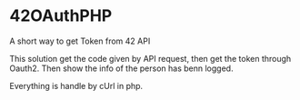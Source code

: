 # 42OAuthPHP
A short way to get Token from 42 API

This solution get the code given by API request, then get the token through Oauth2. Then show the info of the person has benn logged.

Everything is handle by cUrl in php.
